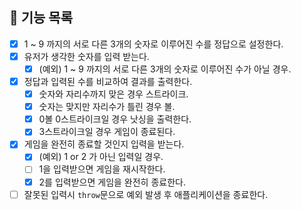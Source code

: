 ## 📃 기능 목록

- [x] 1 ~ 9 까지의 서로 다른 3개의 숫자로 이루어진 수를 정답으로 설정한다.
- [x] 유저가 생각한 숫자를 입력 받는다.
  - [x] (예외) 1 ~ 9 까지의 서로 다른 3개의 숫자로 이루어진 수가 아닐 경우.
- [x] 정답과 입력된 수를 비교하여 결과를 출력한다.
  - [x] 숫자와 자리수까지 맞은 경우 스트라이크.
  - [x] 숫자는 맞지만 자리수가 틀린 경우 볼.
  - [x] 0볼 0스트라이크일 경우 낫싱을 출력한다.
  - [x] 3스트라이크일 경우 게임이 종료된다.
- [x] 게임을 완전히 종료할 것인지 입력을 받는다.
  - [x] (예외) 1 or 2 가 아닌 입력일 경우.
  - [ ] 1을 입력받으면 게임을 재시작한다.
  - [x] 2를 입력받으면 게임을 완전히 종료한다.
- [ ] 잘못된 입력시 `throw`문으로 예외 발생 후 애플리케이션을 종료한다.
